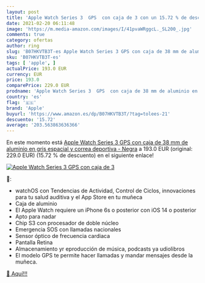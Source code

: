 ```yaml
---
layout: post
title: 'Apple Watch Series 3  GPS  con caja de 3 con un 15.72 % de descuento'
date: 2021-02-20 06:11:48
image: 'https://m.media-amazon.com/images/I/41pvaWRggcL._SL200_.jpg'
comments: true
category: ofertas
author: ring
slug: 'B07HKVTB3T-es Apple Watch Series 3 GPS con caja de 38 mm de aluminio en...'
sku: 'B07HKVTB3T-es'
tags: [ 'apple', ]
actualPrice: 193.0 EUR
currency: EUR
price: 193.0
comparePrice: 229.0 EUR
prodname: 'Apple Watch Series 3  GPS  con caja de 38 mm de aluminio en gris espacial y correa deportiva - Negra'
country: 'es'
flag: '🇪🇸'
brand: 'Apple'
buyurl: 'https://www.amazon.es/dp/B07HKVTB3T/?tag=tolees-21'
descuento: '15.72'
average: '203.563863636366'
---
```


En este momento está [Apple Watch Series 3  GPS  con caja de 38 mm de aluminio en gris espacial y correa deportiva - Negra](https://www.amazon.es/dp/B07HKVTB3T/?tag=tolees-21) a 193.0 EUR (original: 229.0 EUR) (15.72 %  de descuento) en el siguiente enlace!

[![Apple Watch Series 3  GPS  con caja de 3](https://m.media-amazon.com/images/I/41pvaWRggcL._SL200_.jpg)](https://www.amazon.es/dp/B07HKVTB3T/?tag=tolees-21)

🔎:

- watchOS con Tendencias de Actividad, Control de Ciclos, innovaciones para tu salud auditiva y el App Store en tu muñeca
- Caja de aluminio
- El Apple Watch requiere un iPhone 6s o posterior con iOS 14 o posterior
- Apto para nadar
- Chip S3 con procesador de doble núcleo
- Emergencia SOS con llamadas nacionales
- Sensor óptico de frecuencia cardiaca
- Pantalla Retina
- Almacenamiento yr eproducción de música, podcasts ya udiolibros
- El modelo GPS te permite hacer llamadas y mandar mensajes desde la muñeca.

[🛒 Aquí!!!](https://www.amazon.es/dp/B07HKVTB3T/?tag=tolees-21)

